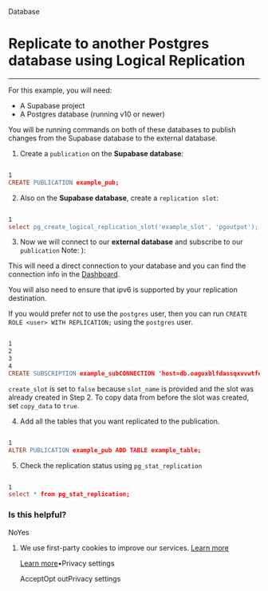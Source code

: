 Database

# Replicate to another Postgres database using Logical Replication

* * *

For this example, you will need:

- A Supabase project
- A Postgres database (running v10 or newer)

You will be running commands on both of these databases to publish changes from the Supabase database to the external database.

1. Create a `publication` on the **Supabase database**:

```flex

1
CREATE PUBLICATION example_pub;
```

2. Also on the **Supabase database**, create a `replication slot`:

```flex

1
select pg_create_logical_replication_slot('example_slot', 'pgoutput');
```

3. Now we will connect to our **external database** and subscribe to our `publication` Note: ):

This will need a direct connection to your database and you can find the connection info in the [Dashboard](https://supabase.com/dashboard/project/_/settings/database).

You will also need to ensure that ipv6 is supported by your replication destination.

If you would prefer not to use the `postgres` user, then you can run `CREATE ROLE <user> WITH REPLICATION;` using the `postgres` user.

```flex

1
2
3
4
CREATE SUBSCRIPTION example_subCONNECTION 'host=db.oaguxblfdassqxvvwtfe.supabase.co user=postgres password=YOUR_PASS dbname=postgres'PUBLICATION example_pubWITH (copy_data = true, create_slot=false, slot_name=example_slot);
```

`create_slot` is set to `false` because `slot_name` is provided and the slot was already created in Step 2.
To copy data from before the slot was created, set `copy_data` to `true`.

4. Add all the tables that you want replicated to the publication.

```flex

1
ALTER PUBLICATION example_pub ADD TABLE example_table;
```

5. Check the replication status using `pg_stat_replication`

```flex

1
select * from pg_stat_replication;
```

### Is this helpful?

NoYes

1. We use first-party cookies to improve our services. [Learn more](https://supabase.com/privacy#8-cookies-and-similar-technologies-used-on-our-european-services)



   [Learn more](https://supabase.com/privacy#8-cookies-and-similar-technologies-used-on-our-european-services)•Privacy settings





   AcceptOpt outPrivacy settings